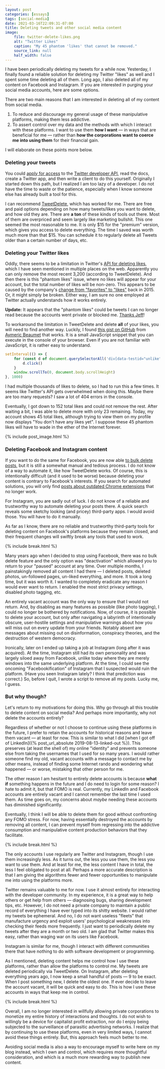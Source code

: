 ```yaml
---
layout: post
categories: [essays]
tags: [social-media]
date: 2021-03-16T22:09:31-07:00
title: Deleting tweets and other social media content
image:
    file: twitter-delete-likes.png
    alt: "Twitter Likes"
    caption: "My 45 phantom 'likes' that cannot be removed."
    source_link: null
    half_width: false
---
```


I have been periodically deleting my tweets for a while now. Yesterday, I finally found a reliable solution for deleting my Twitter "likes" as well and I spent some time deleting all of them. Long ago, I also deleted all of my content on Facebook and Instagram. If you are interested in purging your social media accounts, here are some options. 

<!--excerpt-->

There are two main reasons that I am interested in deleting all of my content from social media.

1. To reduce and discourage my general usage of these manipulative platforms, making them less addictive.
2. To assert control over my data and the methods with which I interact with these platforms. I want to use them **how I want** &mdash; in ways that are beneficial for me &mdash; rather than **how the corporations want to coerce me into using them** for their financial gain.

I will elaborate on these points more below.

### Deleting your tweets

You could [apply for access](https://developer.twitter.com/en/apply-for-access) to the [Twitter developer API](https://developer.twitter.com/), read the docs, create a Twitter app, and then write a client to do this yourself. Originally I started down this path, but I realized I am too lazy of a developer. I do not have the time to waste or the patience, especially when I know someone else has already built a tool for this.

I can recommend [TweetDelete](https://tweetdelete.net), which has worked for me. There are free and paid options depending on how many tweets/likes you want to delete, and how old they are. There are **a ton** of these kinds of tools out there. Most of them are overpriced and seem largely like marketing bullshit. This one seemed the most reasonable to me. It is only $15 for the "premium" version, which gives you access to delete everything. The time I saved was worth much more than that $15. You can schedule it to regularly delete all Tweets older than a certain number of days, etc.

### Deleting your Twitter likes

Oddly, there seems to be a limitation in Twitter's [API for deleting likes](https://tweetdelete.net/faq/#delete-likes), which I have seen mentioned in multiple places on the web. Apparently you can only remove the most recent 3,200 (according to TweetDelete). And then there is this "phantom likes" issue, where no likes will appear for your account, but the total number of likes will be non-zero. This appears to be caused by the company's [change from "favorites" to "likes"](https://www.theverge.com/2015/11/3/9661180/twitter-vine-favorite-fav-likes-hearts) back in 2015. Or, it might simply be broken. Either way, I am sure no one employed at Twitter actually understands how it works entirely. 

**Update:** It appears that the "phantom likes" could be tweets I can no longer read because the accounts went private or blocked me. [Thanks Jeff](https://mobile.twitter.com/lapcatsoftware/status/1372134069933383687)!

To workaround the limitation in TweetDelete and delete **all** of your likes, you will need to find another way. Luckily, I found [this gist on GitHub](https://gist.github.com/aymericbeaumet/d1d6799a1b765c3c8bc0b675b1a1547d) from [Aymeric Beaumet](https://github.com/aymericbeaumet) that works. It is a small JavaScript snippet that you can execute in the console of your browser. Even if you are not familiar with JavaScript, it is rather easy to understand.

```javascript
setInterval(() => {
    for (const d of document.querySelectorAll('div[data-testid="unlike"]')) {
        d.click()
    }
    window.scrollTo(0, document.body.scrollHeight)
}, 1000)
```

I had multiple thousands of likes to delete, so I had to run this a few times. It seems like Twitter's API gets overwhelmed when doing this. Maybe there are too many requests? I saw a lot of 404 errors in the console.

Eventually, I got down to 152 total likes and could not remove the rest. After waiting a bit, I was able to delete more with only 23 remaining. 
Today, my account shows 45 total likes, although trying to view them on my profile now displays "You don't have any likes yet". I suppose these 45 phantom likes will have to wade in the ether of the Internet forever.

{% include post_image.html %}

### Deleting Facebook and Instagram content

If you want to do the same for Facebook, you are now able [to bulk delete posts](https://www.lifewire.com/how-to-mass-delete-facebook-posts-4767192), but it is still a somewhat manual and tedious process. I do not know of a way to automate it, like how TweetDelete works. Of course, this is intentionally difficult (and it used to be worse) because deleting your content is contrary to Facebook's interests. If you search for automated solutions, you will only find [posts about outdated Chrome extensions](https://social.techjunkie.com/delete-all-facebook-posts/) that no longer work. 

For Instagram, you are sadly out of luck. I do not know of a reliable and trustworthy way to automate deleting your posts there. A quick search reveals some sketchy looking (and pricey) third-party apps. I would avoid those. You will have to do it manually.

As far as I know, there are no reliable and trustworthy third-party tools for deleting content on Facebook's platforms because they remain closed, and their frequent changes will swiftly break any tools that used to work.

{% include break.html %}

Many years ago when I decided to stop using Facebook, there was no bulk delete feature and the only option was "deactivation" which allowed you to return to your "paused" account at any time. Over multiple months, I painstakingly removed all content I had there &mdash; I deleted posts, deleted photos, un-followed pages, un-liked everything, and more. It took a long time, but it was worth it. I wanted to completely eradicate any reason I would ever want to return. I enabled the most strict privacy settings, disabled photo tagging, etc. 

An entirely vacant account was the only way to ensure that I would not return. And, by disabling as many features as possible (like photo tagging), I could no longer be bothered by notifications. Now, of course, it is possible to delete your account, but only after navigating a labyrinth of intentionally obscure, user-hostile settings and manipulative warnings about how you will miss out on every update from your friends. Notably absent are messages about missing out on disinformation, conspiracy theories, and the destruction of western democracy.

Ironically, later on I ended up taking a job at Instagram (long after it was acquired). At the time, Instagram still had its own personality and was largely siloed away from Facebook, unlike today where they are merely windows into the same underlying platform. At the time, I could see the oncoming "Facebookification" of Instagram that I suspected would ruin the platform. (Have you seen Instagram lately? I think that prediction was correct.) So, before I quit, I wrote a script to remove all my posts. Lucky me, I guess.

### But why though?

Let's return to my motivations for doing this. Why go through all this trouble to delete content on social media? And perhaps more importantly, why not delete the accounts entirely?

Regardless of whether or not I choose to continue using these platforms in the future, I prefer to retain the accounts for historical reasons and leave them vacant &mdash; at least for now. This is similar to what I did [when I got off of LinkedIn]({% post_url_absolute 2019-08-13-linked-out %}). This preserves (at least the shell of) my online "identity" and prevents someone else from taking the usernames that I used for so many years. I would rather someone find my old, vacant accounts with a message to contact me by other means, instead of finding some Internet rando and wondering what happened &mdash; or worse, mistaking that other person for me.

The other reason I am hesitant to entirely delete accounts is because **what if** something happens in the future and I do need to login for some reason? I hate to admit it, but that FOMO is real. Currently, my LinkedIn and Facebook accounts are entirely vacant and I cannot remember the last time I used them. As time goes on, my concerns about _maybe_ needing these accounts has diminished significantly. 

Eventually, I think I will be able to delete them for good without confronting any FOMO stress. For now, having essentially destroyed the accounts by removing all content, I can prevent myself from regressing into the addictive consumption and manipulative content production behaviors that they facilitate.

{% include break.html %}

The only accounts I use regularly are Twitter and Instagram, though I use them increasingly less. As it turns out, the less you use them, the less you want to use them. And at least for me, the less content I have in total, the less I feel obligated to post at all. Perhaps a more accurate description is that I am giving the algorithms fewer and fewer opportunities to manipulate me into using the platforms more.

Twitter remains valuable to me for now. I use it almost entirely for interacting with the developer community. In my experience, it is a great way to help others or get help from others &mdash; diagnosing bugs, sharing development tips, etc. However, I do not need a private company to maintain a public record of everything I have ever typed into its shitty website. I would rather my tweets be ephemeral. And no, I do not want useless "fleets" that manufacture urgency and exploit users' psychological weaknesses into checking their feeds more frequently. I just want to periodically delete my tweets after they are a month or two old. I am glad that Twitter makes this easy, rather than waging war on its users like Facebook.

Instagram is similar for me, though I interact with different communities there that have nothing to do with software development or programming. 

As I mentioned, deleting content helps me control how I use these platforms, rather than allow the platforms to control me. My tweets are deleted periodically via TweetDelete. On Instagram, after deleting everything years ago, I now keep a small handful of posts &mdash; 9 to be exact. When I post something new, I delete the oldest one. If ever decide to leave the account vacant, it will be quick and easy to do. This is how I use these accounts in ways that keep me in control.

{% include break.html %}

Overall, I am no longer interested in willfully allowing private corporations to monetize my entire history of interactions and thoughts. I do not wish to willingly be a device for capitalist profit extraction, nor do I enjoy being subjected to the surveillance of parasitic advertising networks. I realize that by continuing to use these platforms, even in very limited ways, I cannot avoid these things entirely. But, this approach feels much better to me.

Avoiding social media is also a way to encourage myself to write here on my blog instead, which I own and control, which requires more thoughtful consideration, and which is a much more rewarding way to publish new content.
